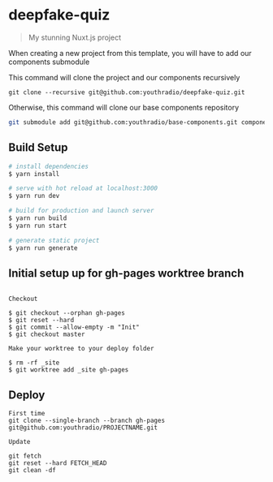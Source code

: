 # deepfake-quiz

> My stunning Nuxt.js project

When creating a new project from this template, you will have to add our components submodule

This command will clone the project and our components recursively
```
git clone --recursive git@github.com:youthradio/deepfake-quiz.git
```

Otherwise, this command will clone our base components repository

```bash
git submodule add git@github.com:youthradio/base-components.git components
```

## Build Setup

``` bash
# install dependencies
$ yarn install

# serve with hot reload at localhost:3000
$ yarn run dev

# build for production and launch server
$ yarn run build
$ yarn run start

# generate static project
$ yarn run generate
```

## Initial setup up for gh-pages worktree branch

```

Checkout

$ git checkout --orphan gh-pages
$ git reset --hard
$ git commit --allow-empty -m "Init"
$ git checkout master

Make your worktree to your deploy folder

$ rm -rf _site
$ git worktree add _site gh-pages

```

## Deploy

```
First time
git clone --single-branch --branch gh-pages git@github.com:youthradio/PROJECTNAME.git

Update

git fetch 
git reset --hard FETCH_HEAD
git clean -df 

```

